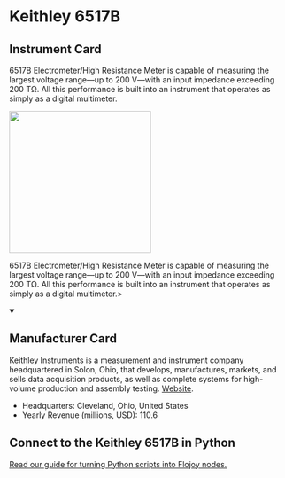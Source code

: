 
# Keithley 6517B

## Instrument Card

<div className="flex">

<div>

6517B Electrometer/High Resistance Meter is capable of measuring the largest voltage range—up to 200 V—with an input impedance exceeding 200 TΩ. All this performance is built into an instrument that operates as simply as a digital multimeter.

</div>

<img width="256" src="https://v5.airtableusercontent.com/v1/19/19/1691539200000/eAzIMSrXeXnNy-uYOQnLcg/aLMQWHZiMpl-FtbYCzhmEGpcPc_VISUo3kR_ItIFM3bw_vqjlyxfWU2TcmvI2VdZGyk4YBB1TPf5w3lL7Uh-Xt777XiNbcbgbtDUxGU0mBU/3qVC0b8PAoUriAu-l_5TN8nnB4KhtJ42nkMbBxLskkE"/>

</div>

6517B Electrometer/High Resistance Meter is capable of measuring the largest voltage range—up to 200 V—with an input impedance exceeding 200 TΩ. All this performance is built into an instrument that operates as simply as a digital multimeter.>

<details open>
<summary><h2>Manufacturer Card</h2></summary>

Keithley Instruments is a measurement and instrument company headquartered in Solon, Ohio, that develops, manufactures, markets, and sells data acquisition products, as well as complete systems for high-volume production and assembly testing. <a href="https://www.tek.com/en">Website</a>.

<ul>
  <li>Headquarters: Cleveland, Ohio, United States</li>
  <li>Yearly Revenue (millions, USD): 110.6</li>
</ul>
</details>

## Connect to the Keithley 6517B in Python

[Read our guide for turning Python scripts into Flojoy nodes.](https://docs.flojoy.ai/custom-nodes/creating-custom-node/)



